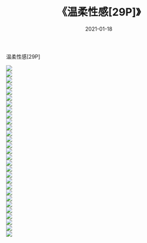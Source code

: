 ﻿---
layout: post
title:  《温柔性感[29P]》
date:   2021-01-18
img: http://pic.660000.xyz/1:down/唯美/2021/温柔性感[29P]/000.jpg
categories: [美女, 清纯, 唯美]
---

温柔性感[29P]

  ![](http://pic.660000.xyz/1:down/唯美/2021/温柔性感[29P]/001.jpg) <br> ![](http://pic.660000.xyz/1:down/唯美/2021/温柔性感[29P]/002.jpg) <br> ![](http://pic.660000.xyz/1:down/唯美/2021/温柔性感[29P]/003.jpg) <br> ![](http://pic.660000.xyz/1:down/唯美/2021/温柔性感[29P]/004.jpg) <br> ![](http://pic.660000.xyz/1:down/唯美/2021/温柔性感[29P]/005.jpg) <br> ![](http://pic.660000.xyz/1:down/唯美/2021/温柔性感[29P]/006.jpg) <br> ![](http://pic.660000.xyz/1:down/唯美/2021/温柔性感[29P]/007.jpg) <br> ![](http://pic.660000.xyz/1:down/唯美/2021/温柔性感[29P]/008.jpg) <br> ![](http://pic.660000.xyz/1:down/唯美/2021/温柔性感[29P]/009.jpg) <br> ![](http://pic.660000.xyz/1:down/唯美/2021/温柔性感[29P]/010.jpg) <br> ![](http://pic.660000.xyz/1:down/唯美/2021/温柔性感[29P]/011.jpg) <br> ![](http://pic.660000.xyz/1:down/唯美/2021/温柔性感[29P]/012.jpg) <br> ![](http://pic.660000.xyz/1:down/唯美/2021/温柔性感[29P]/013.jpg) <br> ![](http://pic.660000.xyz/1:down/唯美/2021/温柔性感[29P]/014.jpg) <br> ![](http://pic.660000.xyz/1:down/唯美/2021/温柔性感[29P]/015.jpg) <br> ![](http://pic.660000.xyz/1:down/唯美/2021/温柔性感[29P]/016.jpg) <br> ![](http://pic.660000.xyz/1:down/唯美/2021/温柔性感[29P]/017.jpg) <br> ![](http://pic.660000.xyz/1:down/唯美/2021/温柔性感[29P]/018.jpg) <br> ![](http://pic.660000.xyz/1:down/唯美/2021/温柔性感[29P]/019.jpg) <br> ![](http://pic.660000.xyz/1:down/唯美/2021/温柔性感[29P]/020.jpg) <br> ![](http://pic.660000.xyz/1:down/唯美/2021/温柔性感[29P]/021.jpg) <br> ![](http://pic.660000.xyz/1:down/唯美/2021/温柔性感[29P]/022.jpg) <br> ![](http://pic.660000.xyz/1:down/唯美/2021/温柔性感[29P]/023.jpg) <br> ![](http://pic.660000.xyz/1:down/唯美/2021/温柔性感[29P]/024.jpg) <br> ![](http://pic.660000.xyz/1:down/唯美/2021/温柔性感[29P]/025.jpg) <br> ![](http://pic.660000.xyz/1:down/唯美/2021/温柔性感[29P]/026.jpg) <br> ![](http://pic.660000.xyz/1:down/唯美/2021/温柔性感[29P]/027.jpg) <br> ![](http://pic.660000.xyz/1:down/唯美/2021/温柔性感[29P]/028.jpg) <br> ![](http://pic.660000.xyz/1:down/唯美/2021/温柔性感[29P]/029.jpg) <br>